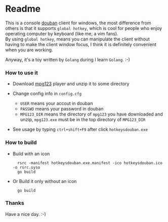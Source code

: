 Readme
=======
This is a console [douban](http://douban.fm/) client for windows, the most 
difference from others is that it supports `global hotkey`, which is cool for 
people who enjoy operating computer by keyboard (like me, a vim fans).  
By using `global hotkey`, means you can manipulate the client without having 
to make the client window focus, I think it is definitely convenient when you 
are working.  

Anyway, it's a toy written by `Golang` during I learn `Golang`. :-)

### How to use it
+ Download [mpg123](http://www.mpg123.de/download.shtml) player and unzip it to 
some directory  
+ Change config info in `config.cfg`  
    - `USER` means your accout in douban  
    - `PASSWD` means your password in douban  
    - `MPG123_DIR` means the directory of `mpg123` you have downloaded and
    unzip, `mpg123.exe` must be in the top directory of `MPG123_DIR`
    
+ See usage by typing `ctrl+shift+F9` after click `hotkeysdouban.exe`

### How to build  
+ Build with an icon  

        rsrc -manifest hotkeysdouban.exe.manifest -ico hotkeysdouban.ico -o rsrc.syso  
        go build

+ Or Build it only without an icon

        go build

### Thanks
Have a nice day. :-)
